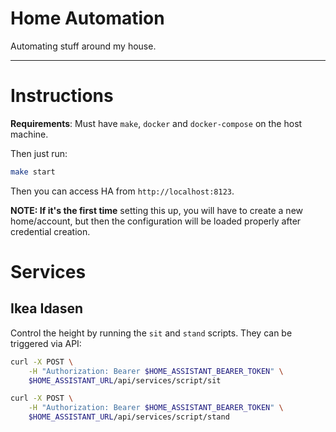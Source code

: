 # Home Automation

Automating stuff around my house.

---

# Instructions

**Requirements**: Must have `make`, `docker` and `docker-compose` on the host machine.

Then just run:
```bash
make start
```

Then you can access HA from `http://localhost:8123`.

**NOTE: If it's the first time** setting this up, you will have to create a new home/account, but then the configuration will be loaded properly after credential creation.

# Services

## Ikea Idasen

Control the height by running the `sit` and `stand` scripts. They can be triggered via API:

```bash
curl -X POST \
    -H "Authorization: Bearer $HOME_ASSISTANT_BEARER_TOKEN" \
    $HOME_ASSISTANT_URL/api/services/script/sit

curl -X POST \
    -H "Authorization: Bearer $HOME_ASSISTANT_BEARER_TOKEN" \
    $HOME_ASSISTANT_URL/api/services/script/stand
```
